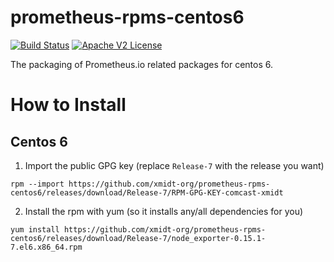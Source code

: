 # prometheus-rpms-centos6

[![Build Status](https://travis-ci.org/Comcast/prometheus-rpms-centos6.svg?branch=master)](https://travis-ci.org/Comcast/prometheus-rpms-centos6) 
[![Apache V2 License](http://img.shields.io/badge/license-Apache%20V2-blue.svg)](https://github.com/Comcast/prometheus-rpms-centos6/blob/master/LICENSE)

The packaging of Prometheus.io related packages for centos 6.

# How to Install

## Centos 6

1. Import the public GPG key (replace `Release-7` with the release you want)

```
rpm --import https://github.com/xmidt-org/prometheus-rpms-centos6/releases/download/Release-7/RPM-GPG-KEY-comcast-xmidt
```

2. Install the rpm with yum (so it installs any/all dependencies for you)

```
yum install https://github.com/xmidt-org/prometheus-rpms-centos6/releases/download/Release-7/node_exporter-0.15.1-7.el6.x86_64.rpm
```
